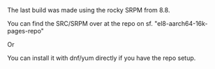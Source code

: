 The last build was made using the rocky SRPM from 8.8.

You can find the SRC/SRPM over at the repo on sf.
"el8-aarch64-16k-pages-repo"

Or

You can install it with dnf/yum directly if you have the repo setup.


